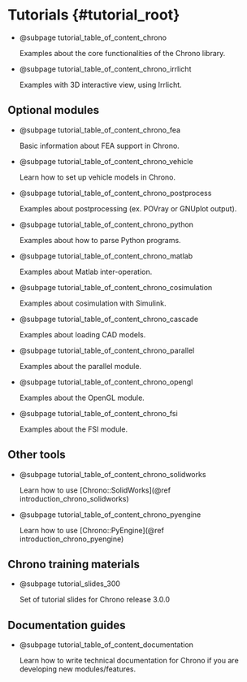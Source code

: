 Tutorials {#tutorial_root}
==========================

-   @subpage tutorial_table_of_content_chrono

    Examples about the core functionalities of the Chrono library.
	
-   @subpage tutorial_table_of_content_chrono_irrlicht

    Examples with 3D interactive view, using Irrlicht.

	
## Optional modules

-   @subpage tutorial_table_of_content_chrono_fea

    Basic information about FEA support in Chrono.

-   @subpage tutorial_table_of_content_chrono_vehicle
 
    Learn how to set up vehicle models in Chrono.
	
-   @subpage tutorial_table_of_content_chrono_postprocess

    Examples about postprocessing (ex. POVray or GNUplot output).

-   @subpage tutorial_table_of_content_chrono_python

    Examples about how to parse Python programs.

-   @subpage tutorial_table_of_content_chrono_matlab

    Examples about Matlab inter-operation.

-   @subpage tutorial_table_of_content_chrono_cosimulation

    Examples about cosimulation with Simulink. 

-   @subpage tutorial_table_of_content_chrono_cascade

    Examples about loading CAD models.
	
-   @subpage tutorial_table_of_content_chrono_parallel

    Examples about the parallel module.
	
-   @subpage tutorial_table_of_content_chrono_opengl

    Examples about the OpenGL module.

-   @subpage tutorial_table_of_content_chrono_fsi

    Examples about the FSI module.	
	
## Other tools

-   @subpage tutorial_table_of_content_chrono_solidworks

    Learn how to use [Chrono::SolidWorks](@ref introduction_chrono_solidworks)

-   @subpage tutorial_table_of_content_chrono_pyengine
 
    Learn how to use [Chrono::PyEngine](@ref introduction_chrono_pyengine)

    
## Chrono training materials

-   @subpage tutorial_slides_300

    Set of tutorial slides for Chrono release 3.0.0

	
## Documentation guides

-    @subpage tutorial_table_of_content_documentation

     Learn how to write technical documentation for Chrono if you are developing new modules/features.

